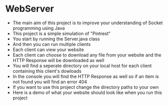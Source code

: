 # WebServer
* The main aim of this project is to improve your understanding of Socket programming using Java
* This project is a simple simulation of "Pintrest" 
* You start by running the Server.java class
* And then you can run multiple clients 
* Each client can view your website
* Each client can choose to download any file from your website and the HTTP Response will be downloaded as well
* You will find a seperate directory on your local host for each client containing this client's dowloads
* In the console you will find the HTTP Response as well so if an item is not found you will find an error 404 
* If you want to use this project change the directory paths to your own 
* Here is a demo of what your website should look like when you run this project
